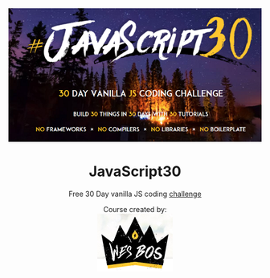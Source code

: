 <div align="center">
<a href="https://javascript30.com/"><img src="/images/javascript30.png"></a>

# JavaScript30
Free 30 Day vanilla JS coding [challenge](https://javascript30.com/)<br> 

Course created by:<br>  <a href="https://wesbos.com/"><img src="/images/wesbos.png"></a>
</div>
